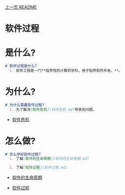 [上一页 README](A-README.md)

# 软件过程

# 是什么?
``` md
# 软件过程是什么?
  1. 软件工程是一门**指导性的计算机学科，用于指导软件开发。**。
```

# 为什么?
``` md
# 为什么需要软件过程?
  1. 为了解决[软件危机](软件危机.md)带来的问题。
```
-  [软件危机](软件危机.md)
# 怎么做?
``` md
# 怎么学好软件过程?
  1. 了解[软件的生命周期](软件的生命周期.md)

  2. 了解[软件过程](软件过程.md)
```
-  [软件的生命周期](软件的生命周期.md)

-  [软件过程](软件过程.md)